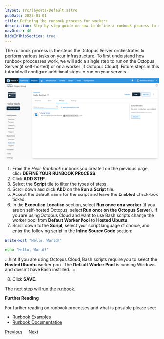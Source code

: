 ```yaml
---
layout: src/layouts/Default.astro
pubDate: 2023-01-01
title: Defining the runbook process for workers
description: Step by step guide on how to define a runbook process to run on Workers in Octopus Deploy.
navOrder: 40
hideInThisSection: true
---
```


The runbook process is the steps the Octopus Server orchestrates to perform various tasks on your infrastructure.  To first understand how runbook proccesses work, we will add a single step to run on the Octopus Server (if self-hosted) or on a worker (if Octopus Cloud).  Future steps in this tutorial will configure additional steps to run on your servers.

![The Hello world deployment process](/docs/getting-started/first-runbook-run/images/runbook-process.png "width=500")

1. From the *Hello Runbook* runbook you created on the previous page, click **DEFINE YOUR RUNBOOK PROCESS**.
1. Click **ADD STEP**.
1. Select the **Script** tile to filter the types of steps.
1. Scroll down and click **ADD** on the **Run a Script** tile.
1. Accept the default name for the script and leave the **Enabled** check-box ticked.
1. In the **Execution Location** section, select **Run once on a worker** (if you are on self-hosted Octopus, select **Run once on the Octopus Server**).  If you are using Octopus Cloud and want to use Bash scripts change the worker pool from **Default Worker Pool** to **Hosted Ubuntu**.
1. Scroll down to the **Script**, select your script language of choice, and enter the following script in the **Inline Source Code** section:

```powershell PowerShell
Write-Host "Hello, World!"
```
```bash Bash
echo "Hello, World!"
```

:::hint
If you are using Octopus Cloud, Bash scripts require you to select the **Hosted Ubuntu** worker pool.  The **Default Worker Pool** is running Windows and doesn't have Bash installed.
:::

8. Click **SAVE**.

The next step will [run the runbook](/docs/getting-started/first-runbook-run/running-a-runbook/).

**Further Reading**

For further reading on runbook processes and what is possible please see:

- [Runbook Examples](/docs/runbooks/runbook-examples/)
- [Runbook Documentation](/docs/runbooks/)

<span><a class="btn btn-secondary" href="/docs/getting-started/first-runbook-run/create-a-runbook">Previous</a></span>&nbsp;&nbsp;&nbsp;&nbsp;&nbsp;<span><a class="btn btn-success" href="/docs/getting-started/first-runbook-run/running-a-runbook">Next</a></span>